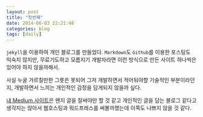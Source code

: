 ```yaml
---
layout: post
title: "첫번째"
date: 2014-06-03 22:21:48
categories: blog
tags: [daily]
---
```


`jekyll`을 이용하여 개인 블로그를 만들었다. `Markdown`도 `Github`를 이용한 포스팅도 익숙지 않지만, 무료기도하고 모름지기 개발자라면 이런 방식으로 만든 사이트 하나씩은 있어야 하지 않을까해서.

사실 누굴 가르칠만한 그릇은 못되어 그저 개발하면서 적어둬야할 기술적인 부분이라던지, 개발하면서 느끼는 개인적인 감정을 담게되지 않을까 싶다.

[내 Medium 사이트]은 왠지 글을 잘써야만 할 것 같고 개인적인 글을 담는 블로그 같다고 생각지는 않아서 웹호스팅과 워드프레스를 써볼까했는데 이쪽도 나쁘지 않을 것 같다.

[내 Medium 사이트]: https://medium.com/@closer527